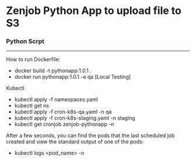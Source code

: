 # Zenjob Python App to upload file to S3
### Python Scrpt

---

How to run Dockerfile:
* docker build -t pythonapp:1.0.1 .
* docker run pythonapp:1.0.1 -e qa  [Local Testing] 

Kubectl
* kubectl apply -f namespaces.yaml
* kubectl get ns
* kubectl apply -f cron-k8s-qa.yaml -n qa
* kubectl apply -f cron-k8s-staging.yaml -n staging
* kubectl get cronjob zenjob-pythonapp -n <env>

After a few seconds, you can find the pods that the last scheduled job created and view the standard output of one of the pods:
* kubectl logs <pod_name> -n <env>